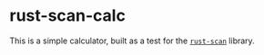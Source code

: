 # rust-scan-calc

This is a simple calculator, built as a test for the [`rust-scan`](https://github.com/DanielKeep/rust-scan.git) library.
